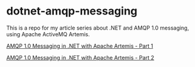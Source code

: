 # dotnet-amqp-messaging

This is a repo for my article series about .NET and AMQP 1.0 messaging, using Apache ActiveMQ Artemis.

[AMQP 1.0 Messaging in .NET with Apache Artemis - Part 1](https://bneuhausz.dev/blog/dotnet-activemq-artemis-part-1)

[AMQP 1.0 Messaging in .NET with Apache Artemis - Part 2](https://bneuhausz.dev/blog/dotnet-activemq-artemis-part-2)
